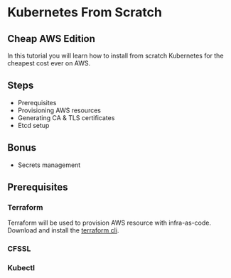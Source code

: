 # Kubernetes From Scratch

## Cheap AWS Edition

In this tutorial you will learn how to install from scratch Kubernetes for the cheapest cost ever on AWS.


## Steps

- Prerequisites
- Provisioning AWS resources
- Generating CA & TLS certificates
- Etcd setup

## Bonus

- Secrets management


## Prerequisites

### Terraform

Terraform will be used to provision AWS resource with infra-as-code. Download and install the [terraform cli](https://developer.hashicorp.com/terraform/downloads?product_intent=terraform).

### CFSSL

### Kubectl









